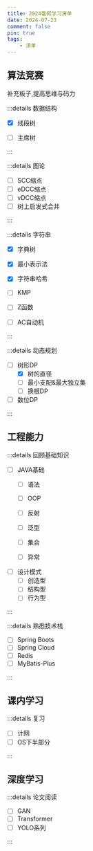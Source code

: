 ```yaml
---
title: 2024暑假学习清单
date: 2024-07-23
comment: false
pin: true
tags:
    - 清单
---
```

    

## 算法竞赛

补充板子,提高思维与码力

:::details 数据结构

- [x] 线段树
- [ ] 主席树


:::  

:::details 图论

- [ ] SCC缩点
- [ ] eDCC缩点
- [ ] vDCC缩点
- [ ] 树上启发式合并

:::


:::details 字符串

- [x] 字典树
- [x] 最小表示法
- [x] 字符串哈希
- [ ] KMP
- [ ] Z函数
- [ ] AC自动机


:::  


:::details 动态规划

- [ ] 树形DP
  - [x] 树的直径
  - [ ] 最小支配&最大独立集 
  - [ ] 换根DP
- [ ] 数位DP

:::

## 工程能力

:::details 回顾基础知识

- [ ] JAVA基础
  - [ ] 语法
  - [ ] OOP
  - [ ] 反射
  - [ ] 泛型
  - [ ] 集合
  - [ ] 异常
  

- [ ] 设计模式
  - [ ] 创造型
  - [ ] 结构型
  - [ ] 行为型

:::

:::details 熟悉技术栈

- [ ] Spring Boots
- [ ] Spring Cloud
- [ ] Redis
- [ ] MyBatis-Plus

:::



## 课内学习

:::details 复习

- [ ] 计网
- [ ] OS下半部分 

:::


## 深度学习

:::details 论文阅读

- [ ] GAN
- [ ] Transformer
- [ ] YOLO系列

:::

